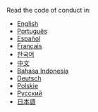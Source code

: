 Read the code of conduct in:
- <a href="https://allcontributors.org/docs/en/project/code-of-conduct">English</a>
- <a href="https://allcontributors.org/docs/pt-BR/project/code-of-conduct">Português</a>
- <a href="https://allcontributors.org/docs/es-ES/project/code-of-conduct">Español</a>
- <a href="https://allcontributors.org/docs/fr/project/code-of-conduct">Français</a>
- <a href="https://allcontributors.org/docs/ko/project/code-of-conduct">한국어</a>
- <a href="https://allcontributors.org/docs/zh-CN/project/code-of-conduct">中文</a>
- <a href="https://allcontributors.org/docs/od/project/code-of-conduct">Bahasa Indonesia</a>
- <a href="https://allcontributors.org/docs/de/project/code-of-conduct">Deutsch</a>
- <a href="https://allcontributors.org/docs/pl/project/code-of-conduct">Polskie</a>
- <a href="https://allcontributors.org/docs/ru/project/code-of-conduct">Русский</a>
- <a href="https://allcontributors.org/docs/ja/project/code-of-conduct">日本語</a>
